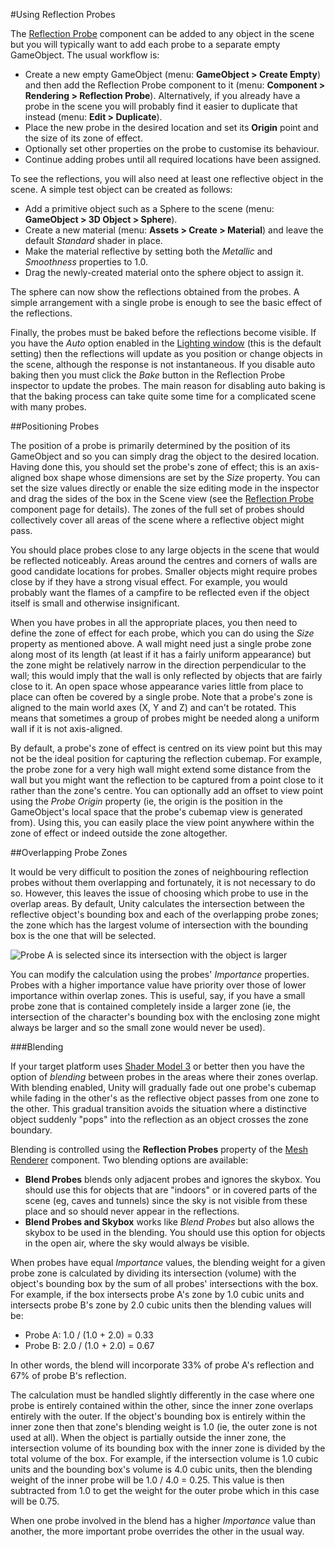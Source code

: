 #Using Reflection Probes

The [Reflection Probe](class-ReflectionProbe) component can be added to any object in the scene but you will typically want to add each probe to a separate empty GameObject. The usual workflow is:

* Create a new empty GameObject (menu: __GameObject &gt; Create Empty__) and then add the Reflection Probe component to it (menu: __Component &gt; Rendering &gt; Reflection Probe__). Alternatively, if you already have a probe in the scene you will probably find it easier to duplicate that instead (menu: __Edit &gt; Duplicate__).
* Place the new probe in the desired location and set its __Origin__ point and the size of its zone of effect.
* Optionally set other properties on the probe to customise its behaviour.
* Continue adding probes until all required locations have been assigned.

To see the reflections, you will also need at least one reflective object in the scene. A simple test object can be created as follows:

* Add a primitive object such as a Sphere to the scene (menu: __GameObject &gt; 3D Object &gt; Sphere__).
* Create a new material (menu: __Assets &gt; Create &gt; Material__) and leave the default _Standard_ shader in place.
* Make the material reflective by setting both the _Metallic_ and _Smoothness_ properties to 1.0.
* Drag the newly-created material onto the sphere object to assign it.

The sphere can now show the reflections obtained from the probes. A simple arrangement with a single probe is enough to see the basic effect of the reflections.

Finally, the probes must be baked before the reflections become visible. If you have the _Auto_ option enabled in the [Lighting window](GlobalIllumination) (this is the default setting) then the reflections will update as you position or change objects in the scene, although the response is not instantaneous. If you disable auto baking then you must click the _Bake_ button in the Reflection Probe inspector to update the probes. The main reason for disabling auto baking is that the baking process can take quite some time for a complicated scene with many probes.

##Positioning Probes

The position of a probe is primarily determined by the position of its GameObject and so you can simply drag the object to the desired location. Having done this, you should set the probe's zone of effect; this is an axis-aligned box shape whose dimensions are set by the _Size_ property. You can set the size values directly or enable the size editing mode in the inspector and drag the sides of the box in the Scene view (see the [Reflection Probe](class-ReflectionProbe) component page for details). The zones of the full set of probes should collectively cover all areas of the scene where a reflective object might pass.

You should place probes close to any large objects in the scene that would be reflected noticeably. Areas around the centres and corners of walls are good candidate locations for probes. Smaller objects might require probes close by if they have a strong visual effect. For example, you would probably want the flames of a campfire to be reflected even if the object itself is small and otherwise insignificant.

When you have probes in all the appropriate places, you then need to define the zone of effect for each probe, which you can do using the _Size_ property as mentioned above. A wall might need just a single probe zone along most of its length (at least if it has a fairly uniform appearance) but the zone might be relatively narrow in the direction perpendicular to the wall; this would imply that the wall is only reflected by objects that are fairly close to it. An open space whose appearance varies little from place to place can often be covered by a single probe. Note that a probe's zone is aligned to the main world axes (X, Y and Z) and can't be rotated. This means that sometimes a group of probes might be needed along a uniform wall if it is not axis-aligned.


By default, a probe's zone of effect is centred on its view point but this may not be the ideal position for capturing the reflection cubemap. For example, the probe zone for a very high wall might extend some distance from the wall but you might want the reflection to be captured from a point close to it rather than the zone's centre. You can optionally add an offset to view point using the _Probe Origin_ property (ie, the origin is the position in the GameObject's local space that the probe's cubemap view is generated from). Using this, you can easily place the view point anywhere within the zone of effect or indeed outside the zone altogether.


##Overlapping Probe Zones

It would be very difficult to position the zones of neighbouring reflection probes without them overlapping and fortunately, it is not necessary to do so. However, this leaves the issue of choosing which probe to use in the overlap areas. By default, Unity calculates the intersection between the reflective object's bounding box and each of the overlapping probe zones; the zone which has the largest volume of intersection with the bounding box is the one that will be selected.

![Probe A is selected since its intersection with the object is larger](../uploads/Main/ProbeZoneOverlap.svg)

You can modify the calculation using the probes' _Importance_ properties. Probes with a higher importance value have priority over those of lower importance within overlap zones. This is useful, say, if you have a small probe zone that is contained completely inside a larger zone (ie, the intersection of the character's bounding box with the enclosing zone might always be larger and so the small zone would never be used).


###Blending

If your target platform uses [Shader Model 3](GraphicsEmulation) or better then you have the option of _blending_ between probes in the areas where their zones overlap. With blending enabled, Unity will gradually fade out one probe's cubemap while fading in the other's as the reflective object passes from one zone to the other. This gradual transition avoids the situation where a distinctive object suddenly "pops" into the reflection as an object crosses the zone boundary.

Blending is controlled using the __Reflection Probes__ property of the [Mesh Renderer](class-MeshRenderer) component. Two blending options are available:

* **Blend Probes** blends only adjacent probes and ignores the skybox. You should use this for objects that are "indoors" or in covered parts of the scene (eg, caves and tunnels) since the sky is not visible from these place and so should never appear in the reflections.
* **Blend Probes and Skybox** works like _Blend Probes_ but also allows the skybox to be used in the blending. You should use this option for objects in the open air, where the sky would always be visible.

When probes have equal _Importance_ values, the blending weight for a given probe zone is calculated by dividing its intersection (volume) with the object's bounding box by the sum of all probes' intersections with the box. For example, if the box intersects probe A's zone by 1.0 cubic units and intersects probe B's zone by 2.0 cubic units then the blending values will be:

* Probe A: 1.0 / (1.0 + 2.0) = 0.33
* Probe B: 2.0 / (1.0 + 2.0) = 0.67

In other words, the blend will incorporate 33% of probe A's reflection and 67% of probe B's reflection.

The calculation must be handled slightly differently in the case where one probe is entirely contained within the other, since the inner zone overlaps entirely with the outer. If the object's bounding box is entirely within the inner zone then that zone's blending weight is 1.0 (ie, the outer zone is not used at all). When the object is partially outside the inner zone, the intersection volume of its bounding box with the inner zone is divided by the total volume of the box. For example, if the intersection volume is 1.0 cubic units and the bounding box's volume is 4.0 cubic units, then the blending weight of the inner probe will be 1.0 / 4.0 = 0.25. This value is then subtracted from 1.0 to get the weight for the outer probe which in this case will be 0.75.

When one probe involved in the blend has a higher _Importance_ value than another, the more important probe overrides the other in the usual way.


